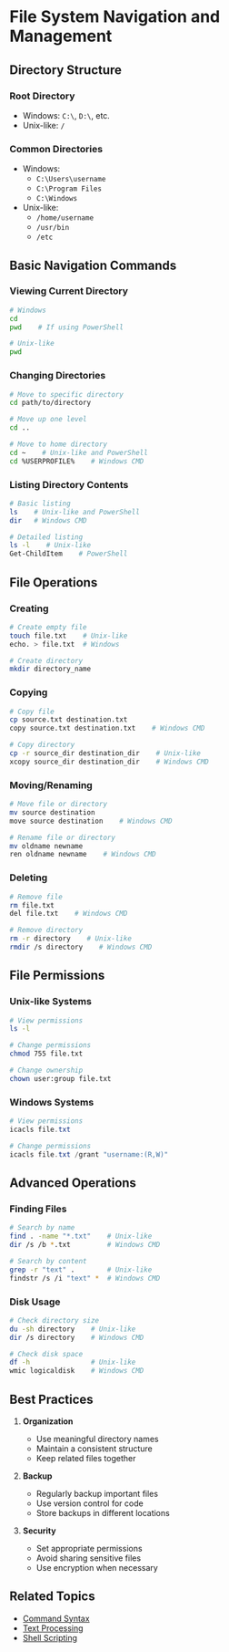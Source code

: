 # File System Navigation and Management

## Directory Structure

### Root Directory
- Windows: `C:\`, `D:\`, etc.
- Unix-like: `/`

### Common Directories
- Windows:
  - `C:\Users\username`
  - `C:\Program Files`
  - `C:\Windows`
- Unix-like:
  - `/home/username`
  - `/usr/bin`
  - `/etc`

## Basic Navigation Commands

### Viewing Current Directory
```bash
# Windows
cd
pwd    # If using PowerShell

# Unix-like
pwd
```

### Changing Directories
```bash
# Move to specific directory
cd path/to/directory

# Move up one level
cd ..

# Move to home directory
cd ~    # Unix-like and PowerShell
cd %USERPROFILE%    # Windows CMD
```

### Listing Directory Contents
```bash
# Basic listing
ls    # Unix-like and PowerShell
dir   # Windows CMD

# Detailed listing
ls -l    # Unix-like
Get-ChildItem    # PowerShell
```

## File Operations

### Creating
```bash
# Create empty file
touch file.txt    # Unix-like
echo. > file.txt  # Windows

# Create directory
mkdir directory_name
```

### Copying
```bash
# Copy file
cp source.txt destination.txt
copy source.txt destination.txt    # Windows CMD

# Copy directory
cp -r source_dir destination_dir    # Unix-like
xcopy source_dir destination_dir    # Windows CMD
```

### Moving/Renaming
```bash
# Move file or directory
mv source destination
move source destination    # Windows CMD

# Rename file or directory
mv oldname newname
ren oldname newname    # Windows CMD
```

### Deleting
```bash
# Remove file
rm file.txt
del file.txt    # Windows CMD

# Remove directory
rm -r directory    # Unix-like
rmdir /s directory    # Windows CMD
```

## File Permissions

### Unix-like Systems
```bash
# View permissions
ls -l

# Change permissions
chmod 755 file.txt

# Change ownership
chown user:group file.txt
```

### Windows Systems
```powershell
# View permissions
icacls file.txt

# Change permissions
icacls file.txt /grant "username:(R,W)"
```

## Advanced Operations

### Finding Files
```bash
# Search by name
find . -name "*.txt"    # Unix-like
dir /s /b *.txt         # Windows CMD

# Search by content
grep -r "text" .        # Unix-like
findstr /s /i "text" *  # Windows CMD
```

### Disk Usage
```bash
# Check directory size
du -sh directory    # Unix-like
dir /s directory    # Windows CMD

# Check disk space
df -h               # Unix-like
wmic logicaldisk    # Windows CMD
```

## Best Practices

1. **Organization**
   - Use meaningful directory names
   - Maintain a consistent structure
   - Keep related files together

2. **Backup**
   - Regularly backup important files
   - Use version control for code
   - Store backups in different locations

3. **Security**
   - Set appropriate permissions
   - Avoid sharing sensitive files
   - Use encryption when necessary

## Related Topics

- [Command Syntax](../fundamentals/command-syntax.md)
- [Text Processing](./text-processing.md)
- [Shell Scripting](../os/linux/shell-scripting.md)